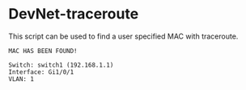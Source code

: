 # DevNet-traceroute
This script can be used to find a user specified MAC with traceroute.

```
MAC HAS BEEN FOUND!

Switch: switch1 (192.168.1.1)
Interface: Gi1/0/1
VLAN: 1
```
